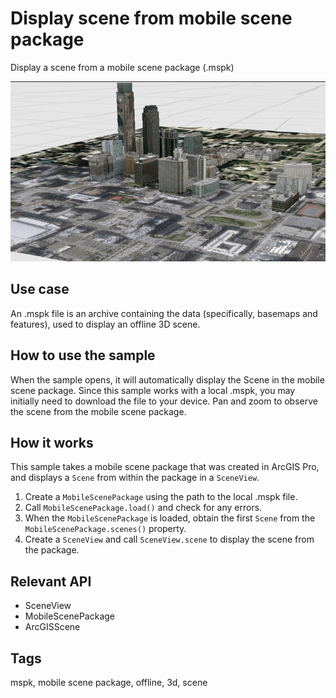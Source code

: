 # Display scene from mobile scene package

Display a scene from a mobile scene package (.mspk)

![Image of display scene from mobile scene package](display-scene-from-mobile-scene-package.png)

## Use case

An .mspk file is an archive containing the data (specifically, basemaps and features), used to display an offline 3D scene.

## How to use the sample

When the sample opens, it will automatically display the Scene in the mobile scene package. Since this sample works with a local .mspk, you may initially need to download the file to your device. Pan and zoom to observe the scene from the mobile scene package.

## How it works

This sample takes a mobile scene package that was created in ArcGIS Pro, and displays a `Scene` from within the package in a `SceneView`.

1. Create a `MobileScenePackage` using the path to the local .mspk file.
2. Call `MobileScenePackage.load()` and check for any errors.
3. When the `MobileScenePackage` is loaded, obtain the first `Scene` from the `MobileScenePackage.scenes()` property.
4. Create a `SceneView` and call `SceneView.scene` to display the scene from the package.

## Relevant API

* SceneView
* MobileScenePackage
* ArcGISScene

## Tags

mspk, mobile scene package, offline, 3d, scene
